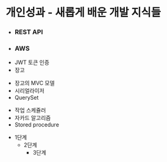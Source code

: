 # 개인성과 - 새롭게 배운 개발 지식들

- ### REST API
- ### AWS
- JWT 토큰 인증
- 장고
 + 장고의 MVC 모델
 + 시리얼라이저
 + QuerySet
- 작업 스케쥴러
- 자카드 알고리즘
- Stored procedure

* 1단계
  - 2단계
    + 3단계

